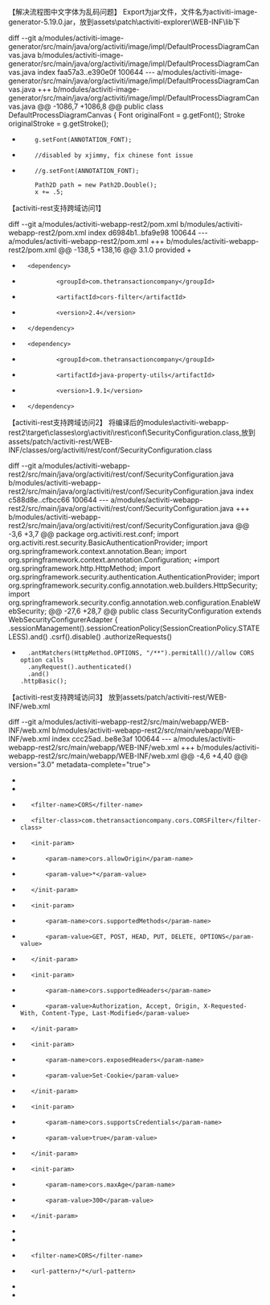 【解决流程图中文字体为乱码问题】
Export为jar文件，文件名为activiti-image-generator-5.19.0.jar，放到assets\patch\activiti-explorer\WEB-INF\lib下

diff --git a/modules/activiti-image-generator/src/main/java/org/activiti/image/impl/DefaultProcessDiagramCanvas.java b/modules/activiti-image-generator/src/main/java/org/activiti/image/impl/DefaultProcessDiagramCanvas.java
index faa57a3..e390e0f 100644
--- a/modules/activiti-image-generator/src/main/java/org/activiti/image/impl/DefaultProcessDiagramCanvas.java
+++ b/modules/activiti-image-generator/src/main/java/org/activiti/image/impl/DefaultProcessDiagramCanvas.java
@@ -1086,7 +1086,8 @@ public class DefaultProcessDiagramCanvas {
          Font originalFont = g.getFont();
          Stroke originalStroke = g.getStroke();

-         g.setFont(ANNOTATION_FONT);
+         //disabled by xjimmy, fix chinese font issue
+         //g.setFont(ANNOTATION_FONT);

          Path2D path = new Path2D.Double();
          x += .5;




【activiti-rest支持跨域访问1】

diff --git a/modules/activiti-webapp-rest2/pom.xml b/modules/activiti-webapp-rest2/pom.xml
index d6984b1..bfa9e98 100644
--- a/modules/activiti-webapp-rest2/pom.xml
+++ b/modules/activiti-webapp-rest2/pom.xml
@@ -138,5 +138,16 @@
       <version>3.1.0</version>
       <scope>provided</scope>
     </dependency>
+
+       <dependency>
+               <groupId>com.thetransactioncompany</groupId>
+               <artifactId>cors-filter</artifactId>
+               <version>2.4</version>
+       </dependency>
+       <dependency>
+               <groupId>com.thetransactioncompany</groupId>
+               <artifactId>java-property-utils</artifactId>
+               <version>1.9.1</version>
+       </dependency>
   </dependencies>
 </project>


【activiti-rest支持跨域访问2】
将编译后的modules\activiti-webapp-rest2\target\classes\org\activiti\rest\conf\SecurityConfiguration.class,放到
assets/patch/activiti-rest/WEB-INF/classes/org/activiti/rest/conf/SecurityConfiguration.class

diff --git a/modules/activiti-webapp-rest2/src/main/java/org/activiti/rest/conf/SecurityConfiguration.java b/modules/activiti-webapp-rest2/src/main/java/org/activiti/rest/conf/SecurityConfiguration.java
index c588d8e..cfbcc66 100644
--- a/modules/activiti-webapp-rest2/src/main/java/org/activiti/rest/conf/SecurityConfiguration.java
+++ b/modules/activiti-webapp-rest2/src/main/java/org/activiti/rest/conf/SecurityConfiguration.java
@@ -3,6 +3,7 @@ package org.activiti.rest.conf;
 import org.activiti.rest.security.BasicAuthenticationProvider;
 import org.springframework.context.annotation.Bean;
 import org.springframework.context.annotation.Configuration;
+import org.springframework.http.HttpMethod;
 import org.springframework.security.authentication.AuthenticationProvider;
 import org.springframework.security.config.annotation.web.builders.HttpSecurity;
 import org.springframework.security.config.annotation.web.configuration.EnableWebSecurity;
@@ -27,6 +28,7 @@ public class SecurityConfiguration extends WebSecurityConfigurerAdapter {
      .sessionManagement().sessionCreationPolicy(SessionCreationPolicy.STATELESS).and()
      .csrf().disable()
      .authorizeRequests()
+       .antMatchers(HttpMethod.OPTIONS, "/**").permitAll()//allow CORS option calls
        .anyRequest().authenticated()
        .and()
      .httpBasic();


【activiti-rest支持跨域访问3】
放到assets/patch/activiti-rest/WEB-INF/web.xml

diff --git a/modules/activiti-webapp-rest2/src/main/webapp/WEB-INF/web.xml b/modules/activiti-webapp-rest2/src/main/webapp/WEB-INF/web.xml
index ccc25ad..be8e3af 100644
--- a/modules/activiti-webapp-rest2/src/main/webapp/WEB-INF/web.xml
+++ b/modules/activiti-webapp-rest2/src/main/webapp/WEB-INF/web.xml
@@ -4,6 +4,40 @@
          version="3.0"
          metadata-complete="true">

+    <!-- http://tomcat.apache.org/tomcat-7.0-doc/config/filter.html -->
+    <filter>
+        <filter-name>CORS</filter-name>
+        <filter-class>com.thetransactioncompany.cors.CORSFilter</filter-class>
+        <init-param>
+            <param-name>cors.allowOrigin</param-name>
+            <param-value>*</param-value>
+        </init-param>
+        <init-param>
+            <param-name>cors.supportedMethods</param-name>
+            <param-value>GET, POST, HEAD, PUT, DELETE, OPTIONS</param-value>
+        </init-param>
+        <init-param>
+            <param-name>cors.supportedHeaders</param-name>
+            <param-value>Authorization, Accept, Origin, X-Requested-With, Content-Type, Last-Modified</param-value>
+        </init-param>
+        <init-param>
+            <param-name>cors.exposedHeaders</param-name>
+            <param-value>Set-Cookie</param-value>
+        </init-param>
+        <init-param>
+            <param-name>cors.supportsCredentials</param-name>
+            <param-value>true</param-value>
+        </init-param>
+        <init-param>
+            <param-name>cors.maxAge</param-name>
+            <param-value>300</param-value>
+        </init-param>
+    </filter>
+    <filter-mapping>
+        <filter-name>CORS</filter-name>
+        <url-pattern>/*</url-pattern>
+    </filter-mapping>
+
     <!--
      Remove classpath scanning (from servlet 3.0) in order to speed jetty startup :
      metadata-complete="true" above + empty absolute ordering below

